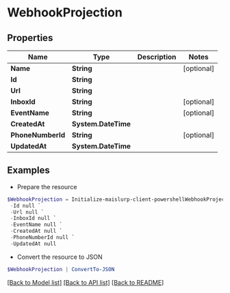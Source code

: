 # WebhookProjection
## Properties

Name | Type | Description | Notes
------------ | ------------- | ------------- | -------------
**Name** | **String** |  | [optional] 
**Id** | **String** |  | 
**Url** | **String** |  | 
**InboxId** | **String** |  | [optional] 
**EventName** | **String** |  | [optional] 
**CreatedAt** | **System.DateTime** |  | 
**PhoneNumberId** | **String** |  | [optional] 
**UpdatedAt** | **System.DateTime** |  | 

## Examples

- Prepare the resource
```powershell
$WebhookProjection = Initialize-maislurp-client-powershellWebhookProjection  -Name null `
 -Id null `
 -Url null `
 -InboxId null `
 -EventName null `
 -CreatedAt null `
 -PhoneNumberId null `
 -UpdatedAt null
```

- Convert the resource to JSON
```powershell
$WebhookProjection | ConvertTo-JSON
```

[[Back to Model list]](../README#documentation-for-models) [[Back to API list]](../README#documentation-for-api-endpoints) [[Back to README]](../README)

